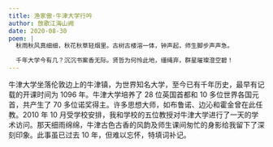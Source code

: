 ```yaml
---
title: 渔家傲·牛津大学行吟
author: 放歌江海山阙
date: 2020-08-30
poem: |
  秋雨秋风真细细，秋花秋草轻烟里。古树古楼溶一体，钟声起，师生脚步声声急。

  千年大学今有几？沉沉书案香无际。贤哲为何怜此地，缰绳弃，群星璀璨澄空碧！
---
```


牛津大学坐落伦敦边上的牛津镇，为世界知名大学，至今已有千年历史，最早有记载的开课时间为 1096 年。牛津大学培养了 28 位英国首都和 10 多位世界各国元首，共产生了 70 多位诺奖得主。许多思想大师，如布鲁诺、边沁和霍金曾在此任教。2010 年 10 月受学校安排，我和学校的五位教授对牛津大学进行了一天的学术访问。那天细雨绵绵，牛津古色古香的风韵及师生课间匆忙的身影给我留下了深刻印象。此事虽已过去 10 年，但难以忘怀，特填词补记。
